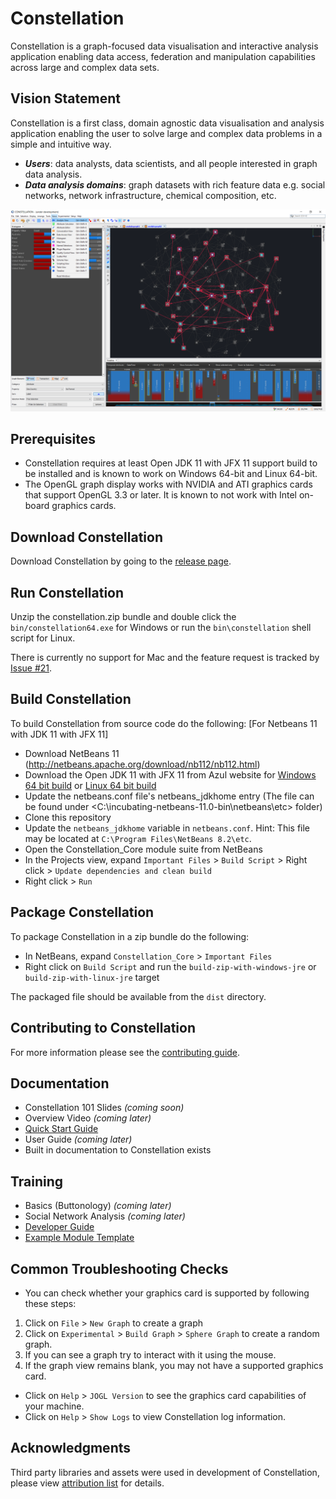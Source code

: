 # Constellation
Constellation is a graph-focused data visualisation and interactive analysis application enabling data access, federation and manipulation capabilities across large and complex data sets.

## Vision Statement

Constellation is a first class, domain agnostic data visualisation and analysis application 
enabling the user to solve large and complex data problems in a simple and intuitive way.

* ***Users***: data analysts, data scientists, and all people interested in graph data analysis.
* ***Data analysis domains***: graph datasets with rich feature data e.g. social networks, network infrastructure, chemical composition, etc.

![Constellation Application](docs/screenshot.png)

## Prerequisites

* Constellation requires at least Open JDK 11 with JFX 11 support build to be installed and is known to work on Windows 64-bit and Linux 64-bit.
* The OpenGL graph display works with NVIDIA and ATI graphics cards that support 
OpenGL 3.3 or later. It is known to not work with Intel on-board graphics cards.

## Download Constellation

Download Constellation by going to the [release page](https://github.com/constellation-app/constellation/releases).

## Run Constellation

Unzip the constellation.zip bundle and double click the `bin/constellation64.exe` for Windows or
run the `bin\constellation` shell script for Linux.

There is currently no support for Mac and the feature request is tracked by [Issue #21](https://github.com/constellation-app/constellation/issues/21).

## Build Constellation

To build Constellation from source code do the following:
[For Netbeans 11 with JDK 11 with JFX 11]
* Download NetBeans 11 (http://netbeans.apache.org/download/nb112/nb112.html)
* Download the Open JDK 11 with JFX 11 from Azul website for [Windows 64 bit build](https://cdn.azul.com/zulu/bin/zulu11.35.15-ca-fx-jre11.0.5-win_x64.zip) or [Linux 64 bit build](https://cdn.azul.com/zulu/bin/zulu11.35.15-ca-fx-jdk11.0.5-linux_x64.tar.gz)
* Update the netbeans.conf file's netbeans_jdkhome entry (The file can be found under <C:\incubating-netbeans-11.0-bin\netbeans\etc> folder)
* Clone this repository
* Update the `netbeans_jdkhome` variable in `netbeans.conf`. Hint: This file may be located at `C:\Program Files\NetBeans 8.2\etc`.
* Open the Constellation_Core module suite from NetBeans
* In the Projects view, expand `Important Files` > `Build Script` > Right click > `Update dependencies and clean build`
* Right click > `Run`

## Package Constellation

To package Constellation in a zip bundle do the following:

* In NetBeans, expand `Constellation_Core` > `Important Files`
* Right click on `Build Script` and run the `build-zip-with-windows-jre` or `build-zip-with-linux-jre` target

The packaged file should be available from the `dist` directory.

## Contributing to Constellation

For more information please see the [contributing guide](CONTRIBUTING.md).

## Documentation

* Constellation 101 Slides _(coming soon)_
* Overview Video _(coming later)_
* [Quick Start Guide](docs/Constellation_Quick_Start_Guide.pdf)
* User Guide _(coming later)_
* Built in documentation to Constellation exists

## Training

* Basics (Buttonology) _(coming later)_
* Social Network Analysis _(coming later)_
* [Developer Guide](https://github.com/constellation-app/constellation-training/blob/master/CONSTELLATION%20Developer%20Guide.pdf)
* [Example Module Template](https://github.com/constellation-app/constellation-module-example)

## Common Troubleshooting Checks

* You can check whether your graphics card is supported by following these steps:

1. Click on `File` > `New Graph` to create a graph
1. Click on `Experimental` > `Build Graph` > `Sphere Graph` to create a random graph.
1. If you can see a graph try to interact with it using the mouse.
1. If the graph view remains blank, you may not have a supported graphics card.

* Click on `Help` > `JOGL Version` to see the graphics card capabilities of your machine.
* Click on `Help` > `Show Logs` to view Constellation log information.

## Acknowledgments

Third party libraries and assets were used in development of Constellation, please view [attribution list](ATTRIBUTION.md) for details.
